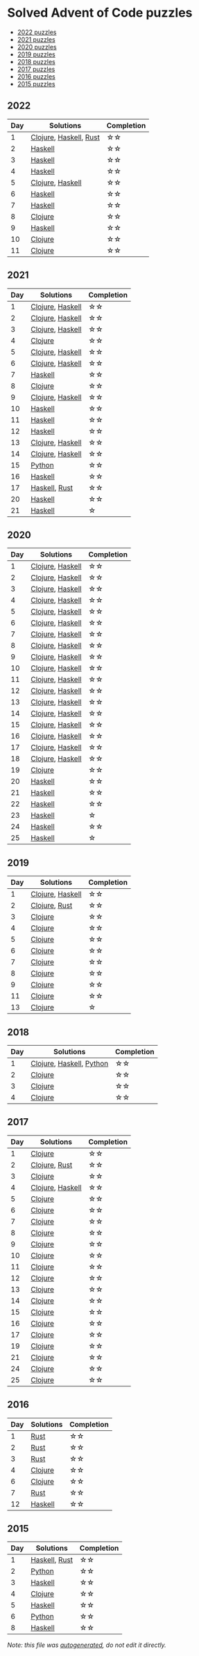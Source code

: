 # Solved Advent of Code puzzles

- [2022 puzzles](#2022)
- [2021 puzzles](#2021)
- [2020 puzzles](#2020)
- [2019 puzzles](#2019)
- [2018 puzzles](#2018)
- [2017 puzzles](#2017)
- [2016 puzzles](#2016)
- [2015 puzzles](#2015)

## 2022

| Day | Solutions | Completion |
|  ---  | ---  | --- |
| 1 | [Clojure](../src/advent/2022/day1.clj), [Haskell](../src/haskell/2022/Day1.hs), [Rust](../src/rust/year2022/day1.rs) | ☆☆ |
| 2 | [Haskell](../src/haskell/2022/Day2.hs) | ☆☆ |
| 3 | [Haskell](../src/haskell/2022/Day3.hs) | ☆☆ |
| 4 | [Haskell](../src/haskell/2022/Day4.hs) | ☆☆ |
| 5 | [Clojure](../src/advent/2022/day5.clj), [Haskell](../src/haskell/2022/Day5.hs) | ☆☆ |
| 6 | [Haskell](../src/haskell/2022/Day6.hs) | ☆☆ |
| 7 | [Haskell](../src/haskell/2022/Day7.hs) | ☆☆ |
| 8 | [Clojure](../src/advent/2022/day8.clj) | ☆☆ |
| 9 | [Haskell](../src/haskell/2022/Day9.hs) | ☆☆ |
| 10 | [Clojure](../src/advent/2022/day10.clj) | ☆☆ |
| 11 | [Clojure](../src/advent/2022/day11.clj) | ☆☆ |

## 2021

| Day | Solutions | Completion |
|  ---  | ---  | --- |
| 1 | [Clojure](../src/advent/2021/day1.clj), [Haskell](../src/haskell/2021/Day1.hs) | ☆☆ |
| 2 | [Clojure](../src/advent/2021/day2.clj), [Haskell](../src/haskell/2021/Day2.hs) | ☆☆ |
| 3 | [Clojure](../src/advent/2021/day3.clj), [Haskell](../src/haskell/2021/Day3.hs) | ☆☆ |
| 4 | [Clojure](../src/advent/2021/day4.clj) | ☆☆ |
| 5 | [Clojure](../src/advent/2021/day5.clj), [Haskell](../src/haskell/2021/Day5.hs) | ☆☆ |
| 6 | [Clojure](../src/advent/2021/day6.clj), [Haskell](../src/haskell/2021/Day6.hs) | ☆☆ |
| 7 | [Haskell](../src/haskell/2021/Day7.hs) | ☆☆ |
| 8 | [Clojure](../src/advent/2021/day8.clj) | ☆☆ |
| 9 | [Clojure](../src/advent/2021/day9.clj), [Haskell](../src/haskell/2021/Day9.hs) | ☆☆ |
| 10 | [Haskell](../src/haskell/2021/Day10.hs) | ☆☆ |
| 11 | [Haskell](../src/haskell/2021/Day11.hs) | ☆☆ |
| 12 | [Haskell](../src/haskell/2021/Day12.hs) | ☆☆ |
| 13 | [Clojure](../src/advent/2021/day13.clj), [Haskell](../src/haskell/2021/Day13.hs) | ☆☆ |
| 14 | [Clojure](../src/advent/2021/day14.clj), [Haskell](../src/haskell/2021/Day14.hs) | ☆☆ |
| 15 | [Python](../src/python/2021/day15.py) | ☆☆ |
| 16 | [Haskell](../src/haskell/2021/Day16.hs) | ☆☆ |
| 17 | [Haskell](../src/haskell/2021/Day17.hs), [Rust](../src/rust/year2021/day17.rs) | ☆☆ |
| 20 | [Haskell](../src/haskell/2021/Day20.hs) | ☆☆ |
| 21 | [Haskell](../src/haskell/2021/Day21.hs) | ☆ |

## 2020

| Day | Solutions | Completion |
|  ---  | ---  | --- |
| 1 | [Clojure](../src/advent/2020/day1.clj), [Haskell](../src/haskell/2020/Day1.hs) | ☆☆ |
| 2 | [Clojure](../src/advent/2020/day2.clj), [Haskell](../src/haskell/2020/Day2.hs) | ☆☆ |
| 3 | [Clojure](../src/advent/2020/day3.clj), [Haskell](../src/haskell/2020/Day3.hs) | ☆☆ |
| 4 | [Clojure](../src/advent/2020/day4.clj), [Haskell](../src/haskell/2020/Day4.hs) | ☆☆ |
| 5 | [Clojure](../src/advent/2020/day5.clj), [Haskell](../src/haskell/2020/Day5.hs) | ☆☆ |
| 6 | [Clojure](../src/advent/2020/day6.clj), [Haskell](../src/haskell/2020/Day6.hs) | ☆☆ |
| 7 | [Clojure](../src/advent/2020/day7.clj), [Haskell](../src/haskell/2020/Day7.hs) | ☆☆ |
| 8 | [Clojure](../src/advent/2020/day8.clj), [Haskell](../src/haskell/2020/Day8.hs) | ☆☆ |
| 9 | [Clojure](../src/advent/2020/day9.clj), [Haskell](../src/haskell/2020/Day9.hs) | ☆☆ |
| 10 | [Clojure](../src/advent/2020/day10.clj), [Haskell](../src/haskell/2020/Day10.hs) | ☆☆ |
| 11 | [Clojure](../src/advent/2020/day11.clj), [Haskell](../src/haskell/2020/Day11.hs) | ☆☆ |
| 12 | [Clojure](../src/advent/2020/day12.clj), [Haskell](../src/haskell/2020/Day12.hs) | ☆☆ |
| 13 | [Clojure](../src/advent/2020/day13.clj), [Haskell](../src/haskell/2020/Day13.hs) | ☆☆ |
| 14 | [Clojure](../src/advent/2020/day14.clj), [Haskell](../src/haskell/2020/Day14.hs) | ☆☆ |
| 15 | [Clojure](../src/advent/2020/day15.clj), [Haskell](../src/haskell/2020/Day15.hs) | ☆☆ |
| 16 | [Clojure](../src/advent/2020/day16.clj), [Haskell](../src/haskell/2020/Day16.hs) | ☆☆ |
| 17 | [Clojure](../src/advent/2020/day17.clj), [Haskell](../src/haskell/2020/Day17.hs) | ☆☆ |
| 18 | [Clojure](../src/advent/2020/day18.clj), [Haskell](../src/haskell/2020/Day18.hs) | ☆☆ |
| 19 | [Clojure](../src/advent/2020/day19.clj) | ☆☆ |
| 20 | [Haskell](../src/haskell/2020/Day20.hs) | ☆☆ |
| 21 | [Haskell](../src/haskell/2020/Day21.hs) | ☆☆ |
| 22 | [Haskell](../src/haskell/2020/Day22.hs) | ☆☆ |
| 23 | [Haskell](../src/haskell/2020/Day23.hs) | ☆ |
| 24 | [Haskell](../src/haskell/2020/Day24.hs) | ☆☆ |
| 25 | [Haskell](../src/haskell/2020/Day25.hs) | ☆ |

## 2019

| Day | Solutions | Completion |
|  ---  | ---  | --- |
| 1 | [Clojure](../src/advent/2019/day1.clj), [Haskell](../src/haskell/2019/Day1.hs) | ☆☆ |
| 2 | [Clojure](../src/advent/2019/day2.clj), [Rust](../src/rust/year2019/day2.rs) | ☆☆ |
| 3 | [Clojure](../src/advent/2019/day3.clj) | ☆☆ |
| 4 | [Clojure](../src/advent/2019/day4.clj) | ☆☆ |
| 5 | [Clojure](../src/advent/2019/day5.clj) | ☆☆ |
| 6 | [Clojure](../src/advent/2019/day6.clj) | ☆☆ |
| 7 | [Clojure](../src/advent/2019/day7.clj) | ☆☆ |
| 8 | [Clojure](../src/advent/2019/day8.clj) | ☆☆ |
| 9 | [Clojure](../src/advent/2019/day9.clj) | ☆☆ |
| 11 | [Clojure](../src/advent/2019/day11.clj) | ☆☆ |
| 13 | [Clojure](../src/advent/2019/day13.clj) | ☆ |

## 2018

| Day | Solutions | Completion |
|  ---  | ---  | --- |
| 1 | [Clojure](../src/advent/2018/day1.clj), [Haskell](../src/haskell/2018/Day1.hs), [Python](../src/python/2018/day1.py) | ☆☆ |
| 2 | [Clojure](../src/advent/2018/day2.clj) | ☆☆ |
| 3 | [Clojure](../src/advent/2018/day3.clj) | ☆☆ |
| 4 | [Clojure](../src/advent/2018/day4.clj) | ☆☆ |

## 2017

| Day | Solutions | Completion |
|  ---  | ---  | --- |
| 1 | [Clojure](../src/advent/2017/day1.clj) | ☆☆ |
| 2 | [Clojure](../src/advent/2017/day2.clj), [Rust](../src/rust/year2017/day2.rs) | ☆☆ |
| 3 | [Clojure](../src/advent/2017/day3.clj) | ☆☆ |
| 4 | [Clojure](../src/advent/2017/day4.clj), [Haskell](../src/haskell/2017/Day4.hs) | ☆☆ |
| 5 | [Clojure](../src/advent/2017/day5.clj) | ☆☆ |
| 6 | [Clojure](../src/advent/2017/day6.clj) | ☆☆ |
| 7 | [Clojure](../src/advent/2017/day7.clj) | ☆☆ |
| 8 | [Clojure](../src/advent/2017/day8.clj) | ☆☆ |
| 9 | [Clojure](../src/advent/2017/day9.clj) | ☆☆ |
| 10 | [Clojure](../src/advent/2017/day10.clj) | ☆☆ |
| 11 | [Clojure](../src/advent/2017/day11.clj) | ☆☆ |
| 12 | [Clojure](../src/advent/2017/day12.clj) | ☆☆ |
| 13 | [Clojure](../src/advent/2017/day13.clj) | ☆☆ |
| 14 | [Clojure](../src/advent/2017/day14.clj) | ☆☆ |
| 15 | [Clojure](../src/advent/2017/day15.clj) | ☆☆ |
| 16 | [Clojure](../src/advent/2017/day16.clj) | ☆☆ |
| 17 | [Clojure](../src/advent/2017/day17.clj) | ☆☆ |
| 19 | [Clojure](../src/advent/2017/day19.clj) | ☆☆ |
| 21 | [Clojure](../src/advent/2017/day21.clj) | ☆☆ |
| 24 | [Clojure](../src/advent/2017/day24.clj) | ☆☆ |
| 25 | [Clojure](../src/advent/2017/day25.clj) | ☆☆ |

## 2016

| Day | Solutions | Completion |
|  ---  | ---  | --- |
| 1 | [Rust](../src/rust/year2016/day1.rs) | ☆☆ |
| 2 | [Rust](../src/rust/year2016/day2.rs) | ☆☆ |
| 3 | [Rust](../src/rust/year2016/day3.rs) | ☆☆ |
| 4 | [Clojure](../src/advent/2016/day4.clj) | ☆☆ |
| 6 | [Clojure](../src/advent/2016/day6.clj) | ☆☆ |
| 7 | [Rust](../src/rust/year2016/day7.rs) | ☆☆ |
| 12 | [Haskell](../src/haskell/2016/Day12.hs) | ☆☆ |

## 2015

| Day | Solutions | Completion |
|  ---  | ---  | --- |
| 1 | [Haskell](../src/haskell/2015/Day1.hs), [Rust](../src/rust/year2015/day1.rs) | ☆☆ |
| 2 | [Python](../src/python/2015/day2.py) | ☆☆ |
| 3 | [Haskell](../src/haskell/2015/Day3.hs) | ☆☆ |
| 4 | [Clojure](../src/advent/2015/day4.clj) | ☆☆ |
| 5 | [Haskell](../src/haskell/2015/Day5.hs) | ☆☆ |
| 6 | [Python](../src/python/2015/day6.py) | ☆☆ |
| 8 | [Haskell](../src/haskell/2015/Day8.hs) | ☆☆ |

_Note: this file was [autogenerated](../scripts/gen_docs.py), do not edit it directly._
